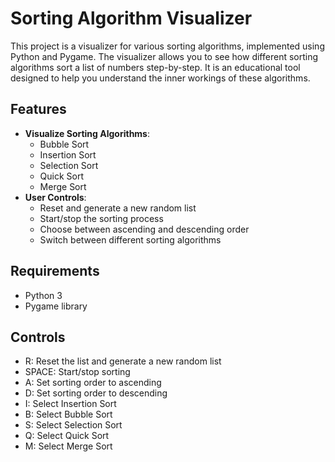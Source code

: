 # Sorting Algorithm Visualizer

This project is a visualizer for various sorting algorithms, implemented using Python and Pygame. The visualizer allows you to see how different sorting algorithms sort a list of numbers step-by-step. It is an educational tool designed to help you understand the inner workings of these algorithms.

## Features

- **Visualize Sorting Algorithms**:
  - Bubble Sort
  - Insertion Sort
  - Selection Sort
  - Quick Sort
  - Merge Sort
- **User Controls**:
  - Reset and generate a new random list
  - Start/stop the sorting process
  - Choose between ascending and descending order
  - Switch between different sorting algorithms

## Requirements

- Python 3
- Pygame library

## Controls
- R: Reset the list and generate a new random list
- SPACE: Start/stop sorting
- A: Set sorting order to ascending
- D: Set sorting order to descending
- I: Select Insertion Sort
- B: Select Bubble Sort
- S: Select Selection Sort
- Q: Select Quick Sort
- M: Select Merge Sort




